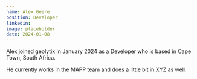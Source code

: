 ```yaml
---
name: Alex Geere
position: Developer
linkedin: 
image: placeholder
date: 2024-01-08
---
```


Alex joined geolytix in January 2024 as a Developer who is based in Cape Town, South Africa. 

He currently works in the MAPP team and does a little bit in XYZ as well.
